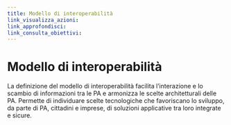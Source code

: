 ```yaml
---
title: Modello di interoperabilità
link_visualizza_azioni:
link_approfondisci:
link_consulta_obiettivi:
---
```

# Modello di interoperabilità

La definizione del modello di interoperabilità facilita l’interazione e lo
scambio di informazioni tra le PA e armonizza le scelte architetturali delle PA.
Permette di individuare scelte tecnologiche che favoriscano lo sviluppo, da
parte di PA, cittadini e imprese, di soluzioni applicative tra loro integrate e
sicure.
